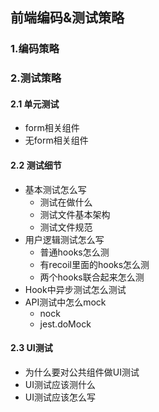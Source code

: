 ## 前端编码&测试策略

### 1.编码策略
    
### 2.测试策略

#### 2.1 单元测试

- form相关组件
- 无form相关组件    

#### 2.2 测试细节
- 基本测试怎么写
  - 测试在做什么 
  - 测试文件基本架构 
  - 测试文件规范 
- 用户逻辑测试怎么写
  - 普通hooks怎么测
  - 有recoil里面的hooks怎么测 
  - 两个hooks联合起来怎么测 
- Hook中异步测试怎么测试
- API测试中怎么mock 
  - nock
  - jest.doMock 

#### 2.3 UI测试
- 为什么要对公共组件做UI测试
- UI测试应该测什么
- UI测试应该怎么写